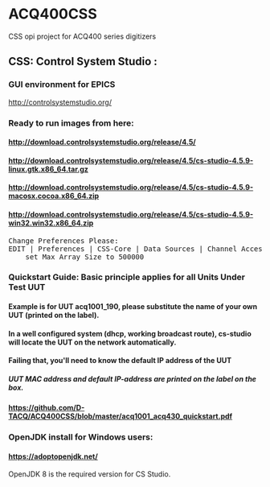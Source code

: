 # ACQ400CSS
CSS opi project for ACQ400 series digitizers

## CSS: Control System Studio : 
### GUI environment for EPICS
http://controlsystemstudio.org/

### Ready to run images from here: 
#### http://download.controlsystemstudio.org/release/4.5/
#### http://download.controlsystemstudio.org/release/4.5/cs-studio-4.5.9-linux.gtk.x86_64.tar.gz
#### http://download.controlsystemstudio.org/release/4.5/cs-studio-4.5.9-macosx.cocoa.x86_64.zip
#### http://download.controlsystemstudio.org/release/4.5/cs-studio-4.5.9-win32.win32.x86_64.zip

<pre>
Change Preferences Please:
EDIT | Preferences | CSS-Core | Data Sources | Channel Access :
    set Max Array Size to 500000
</pre>
### Quickstart Guide: Basic principle applies for all Units Under Test UUT
#### Example is for UUT acq1001_190, please substitute the name of your own UUT (printed on the label).
#### In a well configured system (dhcp, working broadcast route), cs-studio will locate the UUT on the network automatically.
#### Failing that, you'll need to know the default IP address of the UUT
##### UUT MAC address and default IP-address are printed on the label on the box.

#### https://github.com/D-TACQ/ACQ400CSS/blob/master/acq1001_acq430_quickstart.pdf

### OpenJDK install for Windows users:
#### https://adoptopenjdk.net/
OpenJDK 8 is the required version for CS Studio.
